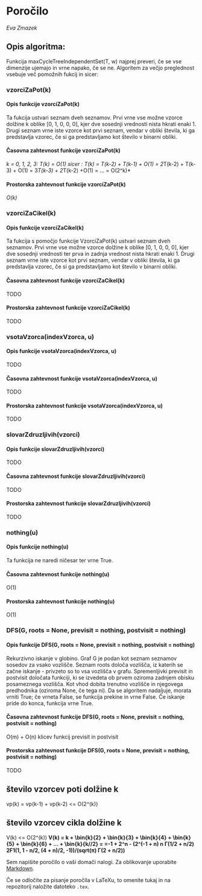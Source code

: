 # Poročilo

*Eva Zmazek*

## Opis algoritma:

Funkcija maxCycleTreeIndependentSet(T, w) najprej preveri, če se vse dimenzije ujemajo in vrne napako, če se ne.
Algoritem za večjo preglednost vsebuje več pomožnih fukcij in sicer:

### vzorciZaPot(k)

#### Opis funkcije vzorciZaPot(k)
Ta fukcija ustvari seznam dveh seznamov. Prvi vrne vse možne vzorce dolžine k oblike [0, 1, 0, 0, 0], kjer
dve sosednji vrednosti nista hkrati enaki 1. Drugi seznam vrne iste vzorce kot prvi seznam, vendar v obliki števila,
ki ga predstavlja vzorec, če si ga predstavljamo kot število v binarni obliki.
#### Časovna zahtevnost funkcije vzorciZaPot(k)
*k = 0, 1, 2, 3: T(k) = O(1)*
*sicer : T(k) = T(k-2) + T(k-1) + O(1) = 2*T(k-2) + T(k-3) + O(1) = 3*T(k-3) + 2*T(k-2) +O(1) = ... = O(2^k)*
#### Prostorska zahtevnost funkcije vzorciZaPot(k)
*O(k)*

### vzorciZaCikel(k)

#### Opis funkcije vzorciZaCikel(k)
Ta fukcija s pomočjo funkcije VzorciZaPot(k) ustvari seznam dveh seznamov. Prvi vrne vse možne vzorce dolžine k
oblike [0, 1, 0, 0, 0], kjer dve sosednji vrednosti ter prva in zadnja vrednost nista hkrati enaki 1. Drugi seznam vrne
iste vzorce kot prvi seznam, vendar v obliki števila, ki ga predstavlja vzorec, če si ga predstavljamo kot število v
binarni obliki.
#### Časovna zahtevnost funkcije vzorciZaCikel(k)
TODO
#### Prostorska zahtevnost funkcije vzorciZaCikel(k)
TODO

### vsotaVzorca(indexVzorca, u)

#### Opis funkcije vsotaVzorca(indexVzorca, u)
TODO

#### Časovna zahtevnost funkcije vsotaVzorca(indexVzorca, u)
TODO

#### Prostorska zahtevnost funkcije vsotaVzorca(indexVzorca, u)
TODO

### slovarZdruzljivih(vzorci)

#### Opis funkcije slovarZdruzljivih(vzorci)
TODO

#### Časovna zahtevnost funkcije slovarZdruzljivih(vzorci)
TODO

#### Prostorska zahtevnost funkcije slovarZdruzljivih(vzorci)
TODO

### nothing(u)

#### Opis funkcije nothing(u)
Ta funkcija ne naredi ničesar ter vrne True.

#### Časovna zahtevnost funkcije nothing(u)
O(1)

#### Prostorska zahtevnost funkcije nothing(u)
O(1)

### DFS(G, roots = None, previsit = nothing, postvisit = nothing)

#### Opis funkcije DFS(G, roots = None, previsit = nothing, postvisit = nothing)
Rekurzivno iskanje v globino.
Graf G je podan kot seznam seznamov sosedov za vsako vozlišče.
Seznam roots določa vozlišča, iz katerih se začne iskanje - privzeto so to vsa vozlišča v grafu.
Spremenljivki previsit in postvisit določata funkciji, ki se izvedeta ob prvem oziroma zadnjem obisku
posameznega vozlišča. Kot vhod dobita trenutno vozlišče in njegovega predhodnika (oziroma None, če tega ni).
Da se algoritem nadaljuje, morata vrniti True; če vrneta False, se funkcija prekine in vrne False.
Če iskanje pride do konca, funkcija vrne True.

#### Časovna zahtevnost funkcije DFS(G, roots = None, previsit = nothing, postvisit = nothing)
O(m) + O(n) klicev funkcij previsit in postvisit

#### Prostorska zahtevnost funkcije DFS(G, roots = None, previsit = nothing, postvisit = nothing)
TODO


## število vzorcev poti dolžine k
vp(k) = vp(k-1) + vp(k-2) <= O(2^(k))
## število vzorcev cikla dolžine k
V(k) <= O(2^(k))
**V(k) = k + \bin{k}{2} + \bin{k}{3} + \bin{k}{4} + \bin{k}{5} + \bin{k}{6} + ... + \bin{k}{k//2} =
=-1 + 2^n - (2^(-1 + n) n Γ(1/2 + n/2) 2F1(1, 1 - n/2, (4 + n)/2, -1))/(sqrt(π) Γ(2 + n/2))**

Sem napišite poročilo o vaši domači nalogi. Za oblikovanje uporabite [Markdown](https://guides.github.com/features/mastering-markdown/).

Če se odločite za pisanje poročila v LaTeXu, to omenite tukaj in na repozitorij naložite datoteko `.tex`.
